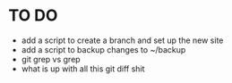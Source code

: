 
# TO DO
* add a script to create a branch and set up the new site
* add a script to backup changes to ~/backup
* git grep vs grep
* what is up with all this git diff shit
